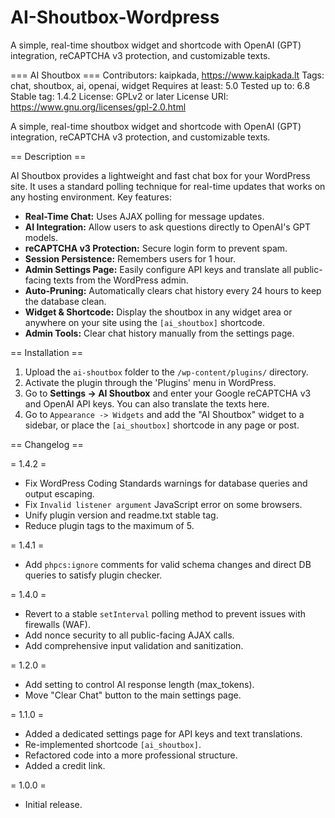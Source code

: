 # AI-Shoutbox-Wordpress
A simple, real-time shoutbox widget and shortcode with OpenAI (GPT) integration, reCAPTCHA v3 protection, and customizable texts.

=== AI Shoutbox ===
Contributors: kaipkada, https://www.kaipkada.lt
Tags: chat, shoutbox, ai, openai, widget
Requires at least: 5.0
Tested up to: 6.8
Stable tag: 1.4.2
License: GPLv2 or later
License URI: https://www.gnu.org/licenses/gpl-2.0.html

A simple, real-time shoutbox widget and shortcode with OpenAI (GPT) integration, reCAPTCHA v3 protection, and customizable texts.

== Description ==

AI Shoutbox provides a lightweight and fast chat box for your WordPress site. It uses a standard polling technique for real-time updates that works on any hosting environment. Key features:

* **Real-Time Chat:** Uses AJAX polling for message updates.
* **AI Integration:** Allow users to ask questions directly to OpenAI's GPT models.
* **reCAPTCHA v3 Protection:** Secure login form to prevent spam.
* **Session Persistence:** Remembers users for 1 hour.
* **Admin Settings Page:** Easily configure API keys and translate all public-facing texts from the WordPress admin.
* **Auto-Pruning:** Automatically clears chat history every 24 hours to keep the database clean.
* **Widget & Shortcode:** Display the shoutbox in any widget area or anywhere on your site using the `[ai_shoutbox]` shortcode.
* **Admin Tools:** Clear chat history manually from the settings page.

== Installation ==

1.  Upload the `ai-shoutbox` folder to the `/wp-content/plugins/` directory.
2.  Activate the plugin through the 'Plugins' menu in WordPress.
3.  Go to **Settings -> AI Shoutbox** and enter your Google reCAPTCHA v3 and OpenAI API keys. You can also translate the texts here.
4.  Go to `Appearance -> Widgets` and add the "AI Shoutbox" widget to a sidebar, or place the `[ai_shoutbox]` shortcode in any page or post.

== Changelog ==

= 1.4.2 =
* Fix WordPress Coding Standards warnings for database queries and output escaping.
* Fix `Invalid listener argument` JavaScript error on some browsers.
* Unify plugin version and readme.txt stable tag.
* Reduce plugin tags to the maximum of 5.

= 1.4.1 =
* Add `phpcs:ignore` comments for valid schema changes and direct DB queries to satisfy plugin checker.

= 1.4.0 =
* Revert to a stable `setInterval` polling method to prevent issues with firewalls (WAF).
* Add nonce security to all public-facing AJAX calls.
* Add comprehensive input validation and sanitization.

= 1.2.0 =
* Add setting to control AI response length (max_tokens).
* Move "Clear Chat" button to the main settings page.

= 1.1.0 =
* Added a dedicated settings page for API keys and text translations.
* Re-implemented shortcode `[ai_shoutbox]`.
* Refactored code into a more professional structure.
* Added a credit link.

= 1.0.0 =
* Initial release.
